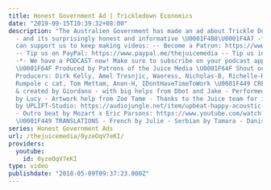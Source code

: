 ```yaml
---
title: Honest Government Ad | Trickledown Economics
date: "2019-09-15T10:39:32+08:00"
description: "The Australien Government has made an ad about Trickle Down Economics
  - and its surprisingly honest and informative \U0001F4B8\U0001F4A7 -*- Ways you
  can support us to keep making videos: -- Become a Patron: https://www.patreon.com/TheJuiceMedia
  -- Tip us on PayPal: https://www.paypal.me/thejuicemedia -- Tip us in Bitcoin: bc1qevsxr6a8uytqj63fjemdyevjkctnj3tlk3r9cq
  -*- We have a PODCAST now! Make sure to subscribe on your podcast app: https://thejuicemedia.simplecast.com
  \U0001F64F Produced by Patrons of the Juice Media \U0001F64F Shout outs to our Patron
  Producers: Dirk Kelly, Amel Tresnjic, Waeress, Nicholas-B, Richelle-R, Anna Hathis,
  Rumpole c cat, Tom Mettam, Anon-H, IDontHaveTimeToWork \U0001F449 CREDITS - Written
  & created by Giordano - with big helps from Dbot and Jake - Performed by Zoë x voice
  by Lucy - Artwork help from Zoe Tame - Thanks to the Juice team for input - Music
  by UPLIFT-Studio: https://audiojungle.net/item/upbeat-happy-acoustic-pack/16990117
  - Outro beat by Mozart x Eric Parsons: https://www.youtube.com/watch?v=z6JBBuNy8Oo
  \U0001F449 TRANSLATIONS - French by Julie - Serbian by Tamara - Danish by Mabeli"
series: Honest Government Ads
url: /thejuicemedia/0yzeOqV7eKI/
providers:
  youtube:
    id: 0yzeOqV7eKI
type: video
publishdate: "2018-05-09T09:37:23.000Z"
---
```

